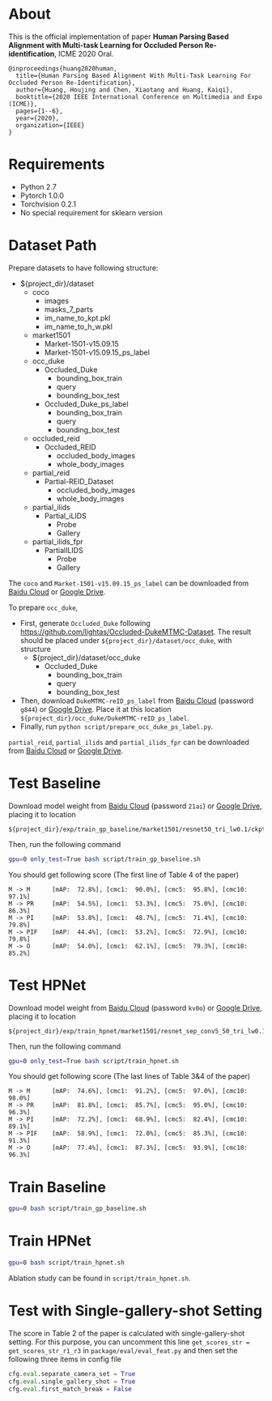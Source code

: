 # About

This is the official implementation of paper **Human Parsing Based Alignment with Multi-task Learning for Occluded Person Re-identification**, ICME 2020 Oral.

```
@inproceedings{huang2020human,
  title={Human Parsing Based Alignment With Multi-Task Learning For Occluded Person Re-Identification},
  author={Huang, Houjing and Chen, Xiaotang and Huang, Kaiqi},
  booktitle={2020 IEEE International Conference on Multimedia and Expo (ICME)},
  pages={1--6},
  year={2020},
  organization={IEEE}
}
```

# Requirements

- Python 2.7
- Pytorch 1.0.0
- Torchvision 0.2.1
- No special requirement for sklearn version

# Dataset Path

Prepare datasets to have following structure:

- ${project_dir}/dataset
  - coco
    - images
    - masks_7_parts
    - im_name_to_kpt.pkl
    - im_name_to_h_w.pkl
  - market1501
    - Market-1501-v15.09.15
    - Market-1501-v15.09.15_ps_label
  - occ_duke
    - Occluded_Duke
      - bounding_box_train
      - query
      - bounding_box_test
    - Occluded_Duke_ps_label
      - bounding_box_train
      - query
      - bounding_box_test
  - occluded_reid
    - Occluded_REID
      - occluded_body_images
      - whole_body_images
  - partial_reid
    - Partial-REID_Dataset
      - occluded_body_images
      - whole_body_images
  - partial_ilids
    - Partial_iLIDS
      - Probe
      - Gallery
  - partial_ilids_fpr
    - PartialILIDS
      - Probe
      - Gallery

The `coco` and `Market-1501-v15.09.15_ps_label` can be downloaded from [Baidu Cloud](https://pan.baidu.com/s/1Mm2gWO-Xg3wiyCd6SEAWaA) or [Google Drive](https://drive.google.com/open?id=1BARSoobjTAPeOSOM-HnGzlOYTj1l9-Qs).

To prepare `occ_duke`,
- First, generate `Occluded_Duke` following https://github.com/lightas/Occluded-DukeMTMC-Dataset. The result should be placed under `${project_dir}/dataset/occ_duke`, with structure
  - ${project_dir}/dataset/occ_duke
    - Occluded_Duke
      - bounding_box_train
      - query
      - bounding_box_test
- Then, download `DukeMTMC-reID_ps_label` from [Baidu Cloud](https://pan.baidu.com/s/1Mm2gWO-Xg3wiyCd6SEAWaA) (password `g844`) or [Google Drive](https://drive.google.com/open?id=1BARSoobjTAPeOSOM-HnGzlOYTj1l9-Qs). Place it at this location `${project_dir}/occ_duke/DukeMTMC-reID_ps_label`.
- Finally, run `python script/prepare_occ_duke_ps_label.py`.

`partial_reid`, `partial_ilids` and `partial_ilids_fpr` can be downloaded from [Baidu Cloud](https://pan.baidu.com/s/1VWy9iuGpMNH1W9NE6fM64Q) or [Google Drive](https://drive.google.com/file/d/17kwXrM9Fg0IcOwaNMbyAsn8snS5w8_S8/view?usp=sharing).

# Test Baseline

Download model weight from [Baidu Cloud](https://pan.baidu.com/s/1p8bGZYOvTZ55zCXLyOgcFA) (password `21ai`) or [Google Drive](https://drive.google.com/drive/folders/1GSJop9aqtENGDXG0MB7A_lQfBRkHjwUp?usp=sharing), placing it to location
```
${project_dir}/exp/train_gp_baseline/market1501/resnet50_tri_lw0.1/ckpt.pth
```

Then, run the following command
```bash
gpu=0 only_test=True bash script/train_gp_baseline.sh
```
You should get following score (The first line of Table 4 of the paper)
```
M -> M      [mAP:  72.8%], [cmc1:  90.0%], [cmc5:  95.8%], [cmc10:  97.1%]
M -> PR     [mAP:  54.5%], [cmc1:  53.3%], [cmc5:  75.0%], [cmc10:  86.3%]
M -> PI     [mAP:  53.8%], [cmc1:  48.7%], [cmc5:  71.4%], [cmc10:  79.8%]
M -> PIF    [mAP:  44.4%], [cmc1:  53.2%], [cmc5:  72.9%], [cmc10:  79.8%]
M -> O      [mAP:  54.0%], [cmc1:  62.1%], [cmc5:  79.3%], [cmc10:  85.2%]
```

# Test HPNet

Download model weight from [Baidu Cloud](https://pan.baidu.com/s/1kufxBFwcdUWRCGZ1zhVQhg) (password `kv0o`) or [Google Drive](https://drive.google.com/drive/folders/1wEd-j7vKfMLRT9jzfektgzwBt9ykA1yQ?usp=sharing), placing it to location
```
${project_dir}/exp/train_hpnet/market1501/resnet_sep_conv5_50_tri_lw0.1_seg_lw1_coco_lw1/ckpt.pth
```

Then, run the following command
```bash
gpu=0 only_test=True bash script/train_hpnet.sh
```
You should get following score (The last lines of Table 3&4 of the paper)
```
M -> M      [mAP:  74.6%], [cmc1:  91.2%], [cmc5:  97.0%], [cmc10:  98.0%]
M -> PR     [mAP:  81.8%], [cmc1:  85.7%], [cmc5:  95.0%], [cmc10:  96.3%]
M -> PI     [mAP:  72.2%], [cmc1:  68.9%], [cmc5:  82.4%], [cmc10:  89.1%]
M -> PIF    [mAP:  58.9%], [cmc1:  72.0%], [cmc5:  85.3%], [cmc10:  91.3%]
M -> O      [mAP:  77.4%], [cmc1:  87.3%], [cmc5:  93.9%], [cmc10:  96.3%]
```

# Train Baseline

```bash
gpu=0 bash script/train_gp_baseline.sh
```

# Train HPNet

```bash
gpu=0 bash script/train_hpnet.sh
```

Ablation study can be found in `script/train_hpnet.sh`.

# Test with Single-gallery-shot Setting

The score in Table 2 of the paper is calculated with single-gallery-shot setting. For this purpose, you can uncomment this line `get_scores_str = get_scores_str_r1_r3` in `package/eval/eval_feat.py` and then set the following three items in config file
```python
cfg.eval.separate_camera_set = True
cfg.eval.single_gallery_shot = True
cfg.eval.first_match_break = False
```